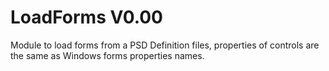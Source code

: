 # LoadForms V0.00

Module to load forms from a PSD Definition files, properties of controls are the same as Windows forms properties names.
